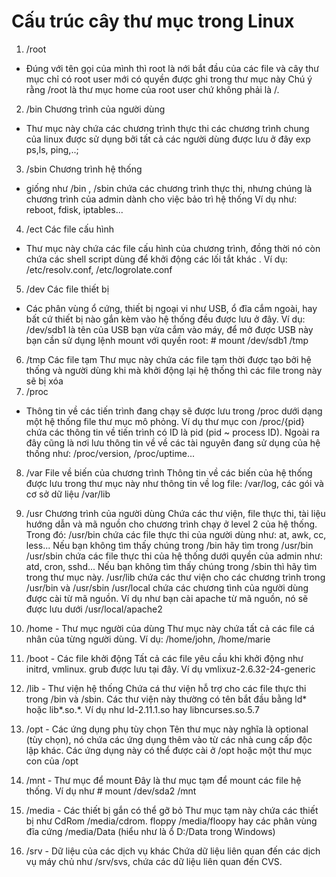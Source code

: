 # Cấu trúc cây thư mục trong Linux
1. /root
- Đúng với tên gọi của mình thì root là nới bắt đầu của các file và cây thư mục chỉ có root user mới có quyền được ghi trong thư mục này Chú ý rằng /root là thư mục home của root user chứ không phải là /.
2. /bin Chương trình của người dùng 
- Thư mục này chứa các chương trình thực thi các chương trình chung của linux được sử dụng bởi tất cả các người dùng được lưu ở đây exp ps,ls, ping,..;
3. /sbin Chương trình hệ thống
- giống như /bin , /sbin chứa các chương trình thực thi, nhưng chúng là chương trình của admin dành cho việc bảo trì hệ thống Ví dụ như: reboot, fdisk, iptables... 
4. /ect Các file cấu hình
- Thư mục này chứa các file cấu hình của chương trình, đồng thời nó còn chứa các shell script dùng để khởi động các lối tắt khác . Ví dụ: /etc/resolv.conf, /etc/logrolate.conf
5. /dev Các file thiết bị
- Các phân vùng ổ cứng, thiết bị ngoại vi như USB, ổ đĩa cắm ngoài, hay bất cứ thiết bị nào gắn kèm vào hệ thống đều được lưu ở đây. Ví dụ: /dev/sdb1 là tên của USB bạn vừa cắm vào máy, để mở được USB này bạn cần sử dụng lệnh mount với quyền root: # mount /dev/sdb1 /tmp
6. /tmp Các file tạm
Thư mục này chứa các file tạm thời được tạo bởi hệ thống và người dùng khi mà khởi động lại hệ thống thì các file trong này sẽ bị xóa
7. /proc
- Thông tin về các tiến trình đang chạy sẽ được lưu trong /proc dưới dạng một hệ thống file thư mục mô phỏng. Ví dụ thư mục con /proc/{pid} chứa các thông tin về tiến trình có ID là pid (pid ~ process ID). Ngoài ra đây cũng là nơi lưu thông tin về về các tài nguyên đang sử dụng của hệ thống như: /proc/version, /proc/uptime...
8. /var File về biến của chương trình
Thông tin về các biến của hệ thống được lưu trong thư mục này như thông tin về log file: /var/log, các gói và cơ sở dữ liệu /var/lib
9. /usr Chương trình của người dùng
Chứa các thư viện, file thực thi, tài liệu hướng dẫn và mã nguồn cho chương trình chạy ở level 2 của hệ thống. Trong đó:
/usr/bin chứa các file thực thi của người dùng như: at, awk, cc, less... Nếu bạn không tìm thấy chúng trong /bin hãy tìm trong /usr/bin
/usr/sbin chứa các file thực thi của hệ thống dưới quyền của admin như: atd, cron, sshd... Nếu bạn không tìm thấy chúng trong /sbin thì hãy tìm trong thư mục này.
/usr/lib chứa các thư viện cho các chương trình trong /usr/bin và /usr/sbin
/usr/local chứa các chương tình của người dùng được cài từ mã nguồn. Ví dụ như bạn cài apache từ mã nguồn, nó sẽ được lưu dưới /usr/local/apache2
10. /home - Thư mục người của dùng
Thư mục này chứa tất cả các file cá nhân của từng người dùng. Ví dụ: /home/john, /home/marie
11. /boot - Các file khởi động
Tất cả các file yêu cầu khi khởi động như initrd, vmlinux. grub được lưu tại đây. Ví dụ vmlixuz-2.6.32-24-generic

12. /lib - Thư viện hệ thống
Chứa cá thư viện hỗ trợ cho các file thực thi trong /bin và /sbin. Các thư viện này thường có tên bắt đầu bằng ld* hoặc lib*.so.*. Ví dụ như ld-2.11.1.so hay libncurses.so.5.7

13. /opt - Các ứng dụng phụ tùy chọn
Tên thư mục này nghĩa là optional (tùy chọn), nó chứa các ứng dụng thêm vào từ các nhà cung cấp độc lập khác. Các ứng dụng này có thể được cài ở /opt hoặc một thư mục con của /opt

14. /mnt - Thư mục để mount
Đây là thư mục tạm để mount các file hệ thống. Ví dụ như # mount /dev/sda2 /mnt

15. /media - Các thiết bị gắn có thể gỡ bỏ
Thư mục tạm này chứa các thiết bị như CdRom /media/cdrom. floppy /media/floopy hay các phân vùng đĩa cứng /media/Data (hiểu như là ổ D:/Data trong Windows)

16. /srv - Dữ liệu của các dịch vụ khác
Chứa dữ liệu liên quan đến các dịch vụ máy chủ như /srv/svs, chứa các dữ liệu liên quan đến CVS.